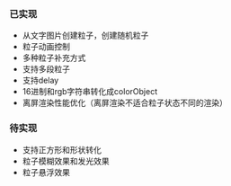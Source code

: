 ### 已实现
- 从文字图片创建粒子，创建随机粒子
- 粒子动画控制
- 多种粒子补充方式
- 支持多段粒子
- 支持delay
- 16进制和rgb字符串转化成colorObject
- 离屏渲染性能优化（离屏渲染不适合粒子状态不同的渲染）

### 待实现
- 支持正方形和形状转化
- 粒子模糊效果和发光效果
- 粒子悬浮效果
